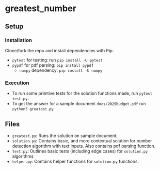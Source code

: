 # greatest_number

## Setup
### Installation 
Clone/fork the repo and install dependencies with Pip: 
- `pytest` for testing: run `pip install -U pytest`
- `pypdf` for pdf parsing: `pip install pypdf`
    - `numpy` dependency: `pip install -U numpy`

### Execution 
- To run some primtive tests for the solution functions made, run `pytest test.py`. 
- To get the answer for a sample document `docs/2025budget.pdf` run `python3 greatest.py`

## Files 
- `greatest.py`: Runs the solution on sample document. 
- `solution.py`: Contains basic, and more contextual solution for number detection algorithm with text inputs. Also contains pdf parsing function.
- `test.py`: Outlines basic tests (including edge cases) for `solution.py` algorithms   
- `helper.py`: Contains helper functions for `solution.py` functions. 